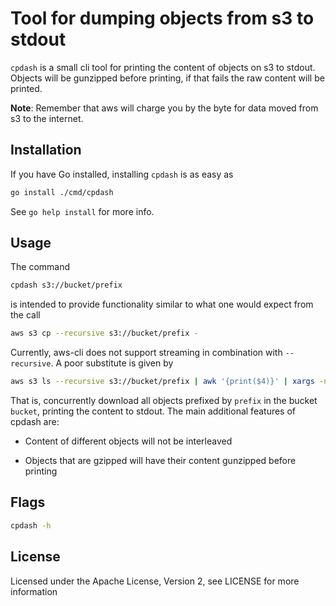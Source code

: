 # Tool for dumping objects from s3 to stdout

`cpdash` is a small cli tool for printing the content of objects on s3 to stdout. Objects will be gunzipped before printing, if that fails the raw content will be printed.

**Note**: Remember that aws will charge you by the byte for data moved from s3 to the internet.

## Installation

If you have Go installed, installing `cpdash` is as easy as

```sh
go install ./cmd/cpdash
```

See `go help install` for more info.

## Usage

The command

```sh
cpdash s3://bucket/prefix
```

is intended to provide functionality similar to what one would expect from the call

```sh
aws s3 cp --recursive s3://bucket/prefix -
```

Currently, aws-cli does not support streaming in combination with `--recursive`. A poor substitute is given by

```sh
aws s3 ls --recursive s3://bucket/prefix | awk '{print($4)}' | xargs -n 1 -P 32 -I {} sh -c "aws s3 cp s3://bucket/{} -"
```

That is, concurrently download all objects prefixed by `prefix` in the bucket `bucket`, printing the content to stdout. The main additional features of cpdash are:

- Content of different objects will not be interleaved

- Objects that are gzipped will have their content gunzipped before printing

## Flags

```sh
cpdash -h
```

## License

Licensed under the Apache License, Version 2, see LICENSE for more information
